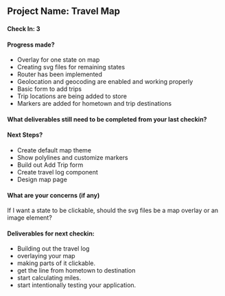 ## Project Name: Travel Map

#### Check In: 3

#### Progress made?
- Overlay for one state on map
- Creating svg files for remaining states
- Router has been implemented
- Geolocation and geocoding are enabled and working properly
- Basic form to add trips
- Trip locations are being added to store
- Markers are added for hometown and trip destinations

#### What deliverables still need to be completed from your last checkin?

#### Next Steps?
- Create default map theme
- Show polylines and customize markers
- Build out Add Trip form
- Create travel log component
- Design map page

#### What are your concerns (if any)
If I want a state to be clickable, should the svg files be a map overlay or an image element? 

#### Deliverables for next checkin:
- Building out the travel log 
- overlaying your map 
- making parts of it clickable. 
- get the line from hometown to destination 
- start calculating miles. 
- start intentionally testing your application. 
